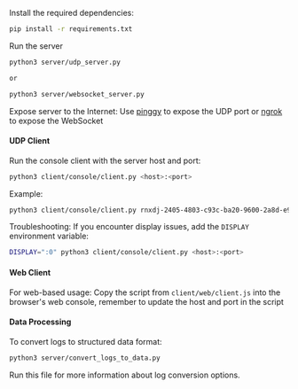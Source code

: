 Install the required dependencies:

```sh
pip install -r requirements.txt
```
Run the server

```sh
python3 server/udp_server.py

or 

python3 server/websocket_server.py
```

Expose server to the Internet: Use [pinggy](https://pinggy.io/) to expose the UDP port or [ngrok](https://ngrok.com/) to expose the WebSocket

#### UDP Client

Run the console client with the server host and port:

```sh
python3 client/console/client.py <host>:<port>
```

Example:
```sh
python3 client/console/client.py rnxdj-2405-4803-c93c-ba20-9600-2a8d-e9fe-237.a.free.pinggy.link:58528
```

Troubleshooting: If you encounter display issues, add the `DISPLAY` environment variable:

```sh
DISPLAY=":0" python3 client/console/client.py <host>:<port>
```

#### Web Client

For web-based usage:
Copy the script from `client/web/client.js` into the browser's web console, remember to update the host and port in the script

#### Data Processing

To convert logs to structured data format:

```sh
python3 server/convert_logs_to_data.py
```

Run this file for more information about log conversion options.